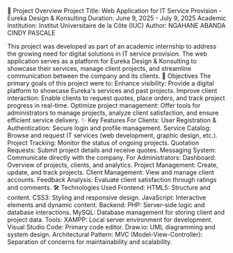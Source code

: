📌 Project Overview
Project Title: Web Application for IT Service Provision - Eureka Design & Konsulting
Duration: June 9, 2025 - July 9, 2025
Academic Institution: Institut Universitaire de la Côte (IUC)
Author: NGAHANE ABANDA CINDY PASCALE

This project was developed as part of an academic internship to address the growing need for digital solutions in IT service provision. The web application serves as a platform for Eureka Design & Konsulting to showcase their services, manage client projects, and streamline communication between the company and its clients.
🎯 Objectives
The primary goals of this project were to:
Enhance visibility: Provide a digital platform to showcase Eureka's services and past projects.
Improve client interaction: Enable clients to request quotes, place orders, and track project progress in real-time.
Optimize project management: Offer tools for administrators to manage projects, analyze client satisfaction, and ensure efficient service delivery.
✨ Key Features
For Clients:
User Registration & Authentication: Secure login and profile management.
Service Catalog: Browse and request IT services (web development, graphic design, etc.).
Project Tracking: Monitor the status of ongoing projects.
Quotation Requests: Submit project details and receive quotes.
Messaging System: Communicate directly with the company.
For Administrators:
Dashboard: Overview of projects, clients, and analytics.
Project Management: Create, update, and track projects.
Client Management: View and manage client accounts.
Feedback Analysis: Evaluate client satisfaction through ratings and comments.
🛠️ Technologies Used
Frontend:
HTML5: Structure and content.
CSS3: Styling and responsive design.
JavaScript: Interactive elements and dynamic content.
Backend:
PHP: Server-side logic and database interactions.
MySQL: Database management for storing client and project data.
Tools:
XAMPP: Local server environment for development.
Visual Studio Code: Primary code editor.
Draw.io: UML diagramming and system design.
Architectural Pattern:
MVC (Model-View-Controller): Separation of concerns for maintainability and scalability.




